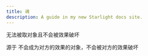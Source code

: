 ```yaml
---
title: 魂
description: A guide in my new Starlight docs site.
---
```

无法被取对象且不会被效果破坏

源于
不会成为对方的效果的对象，不会被对方的效果破坏